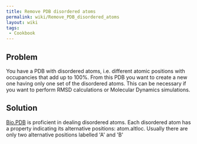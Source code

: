 ```yaml
---
title: Remove PDB disordered atoms
permalink: wiki/Remove_PDB_disordered_atoms
layout: wiki
tags:
 - Cookbook
---
```


Problem
-------

You have a PDB with disordered atoms, i.e. different atomic positions
with occupancies that add up to 100%. From this PDB you want to create a
new one having only one set of the disordered atoms. This can be
necessary if you want to perform RMSD calculations or Molecular Dynamics
simulations.

Solution
--------

[Bio.PDB](http://biopython.org/DIST/docs/tutorial/Tutorial.html#htoc118 "wikilink")
is proficient in dealing disordered atoms. Each disordered atom has a
property indicating its alternative positions: atom.altloc. Usually
there are only two alternative positions labelled 'A' and 'B'
